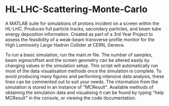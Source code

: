 # HL-LHC-Scattering-Monte-Carlo
A MATLAB suite for simulations of protons incident on a screen within the HL-LHC. Produces full particle tracks, secondary particles, and beam tube energy deposition information. Created as part of a 3rd Year Project to assess the feasibility of a weak-beam transverse profile monitor for the High Luminosity Large Hadron Collider at CERN, Geneva.

To run a basic simulation, run the main.m file. The number of samples, beam sigma/offset and the screen geometry can be altered easily by changing values in the simulation setup. This script will automatically run most of the data visualisaiton methods once the simulation is complete. To avoid producing many figures and performing intensive data analysis, these lines can be commented out to suit your needs. The intormation from the simulation is stored in an instance of "MCResult". Available methods of obtaining the simulation data and visualising it can be found by typing "help MCResult" in the console, or viewing the code documentation.
